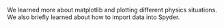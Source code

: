 We learned more about matplotlib and plotting different physics situations. We also briefly learned about how to import data into Spyder.

